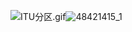 <!--
title: HAM通信
sort:
-->

![ITU分区.gif](https://gitee.com/nmdfzf404/Image-hosting/raw/master/2021/1009150946bcf5b4910e3aada3.gif)![48421415_1](https://gitee.com/nmdfzf404/Image-hosting/raw/master/2021/48421415_1.gif)
